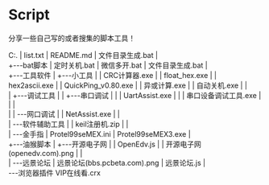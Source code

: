 # Script
分享一些自己写的或者搜集的脚本工具！

C:.
|   list.txt
|   README.md
|   文件目录生成.bat
|   
+---bat脚本
|       定时关机.bat
|       微信多开.bat
|       文件目录生成.bat
|       
+---工具软件
|   +---小工具
|   |       CRC计算器.exe
|   |       float_hex.exe
|   |       hex2ascii.exe
|   |       QuickPing_v0.80.exe
|   |       异或计算.exe
|   |       自动关机.exe
|   |       
|   +---调试工具
|   |   +---串口调试
|   |   |       UartAssist.exe
|   |   |       串口设备调试工具.exe
|   |   |       
|   |   \---网口调试
|   |           NetAssist.exe
|   |           
|   \---软件辅助工具
|       |   keil注册机.zip
|       |   
|       \---金手指
|               Protel99seMEX.ini
|               Protel99seMEX3.exe
|               
+---油猴脚本
|   +---开源电子网
|   |       OpenEdv.js
|   |       开源电子网(openedv.com).png
|   |       
|   \---远景论坛
|           远景论坛(bbs.pcbeta.com).png
|           远景论坛.js
|           
\---浏览器插件
        VIP在线看.crx
        
